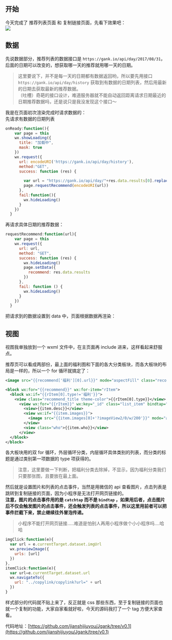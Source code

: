 
## 开始

今天完成了 推荐列表页面 和 复制链接页面，先看下效果吧：  
![](http://os6ycxx7w.bkt.clouddn.com/github/Jgank/jgank_2_1.gif)

## 数据

先说数据部分，推荐列表的数据接口是 `https://gank.io/api/day/2017/08/31`，后面的日期可以改变的，想获取哪一天的推荐就用哪一天的日期。
> 这里要说下，并不是每一天的日期都有数据返回哟，所以要先用接口 `https://gank.io/api/day/history` 获取到有数据的日期列表，然后用最新的日期去获取最新的推荐数据。  
>（吐槽）奇葩的接口设计，难道服务器就不能自动返回距离请求日期最近的日期推荐数据吗，还是说只是我没发现这个接口～  

我是在页面初次渲染完成时请求数据的：  
先请求有数据的日期列表
``` javascript
onReady:function(){
    var page = this
    wx.showLoading({
      title: "加载中",
      mask: true
    })
    wx.request({
      url: encodeURI('https://gank.io/api/day/history'), 
      method:"GET",
      success: function (res) {
        
        var url = "https://gank.io/api/day/"+res.data.results[0].replace(/-/g, "/")
        page.requestRecommend(encodeURI(url))
      },
      fail:function(){
        wx.hideLoading()
      }
    })
  }
```
再请求具体日期的推荐数据：
``` javascript
requestRecommend:function(url){
    var page = this
    wx.request({
      url: url,
      method: "GET",
      success: function (res) {
        wx.hideLoading()
        page.setData({
          recommend: res.data.results
        })
      },
      fail: function () {
        wx.hideLoading()
      }
    })
  }
```
把请求到的数据设置到 data 中，页面根据数据再渲染：

## 视图
视图我单独放到一个 wxml 文件中，在主页面再 include 进来，这样看起来舒服点。

推荐页可以看成两部份，最上面的福利图和下面的各大分类板块，而各大板块的布局是一样的，所以一个 for 循环就搞定了：  
``` xml
<image src="{{recommend['福利'][0].url}}" mode="aspectFill" class="recommend_head" bindtap="imgClick" data-img-url="{{recommend['福利'][0].url}}"></image>

<block wx:for="{{recommend}}" wx:for-item="rItem">
  <block wx:if="{{rItem[0].type!='福利'}}">
    <view class="recommend_title theme-color">{{rItem[0].type}}</view>
      <view wx:for="{{rItem}}" wx:key="_id" class="list_item" bindtap="itemClick" data-url="{{item.url}}">
        <view>{{item.desc}}</view>
        <view wx:if="{{item.images}}"> 
          <image src="{{item.images[0]+'?imageView2/0/w/200'}}" mode="aspectFit" catchtap="imgClick" data-img-url="{{item.images[0]}}"></image>
        </view>
        <view class="who">{{item.who}}</view>
      </view>
  </block>
</block>
```
各大板块用的双 for 循环，外层循环分类，内层循环具体类别的列表，而分类的标题是通过类别第一项数据的 type 项获得的。
> 注意，这里要做一下判断，把福利分类去除掉，不显示，因为福利分类我们只要那张图，且要放在最上面。

然后就是设置图片和列表的点击事件，当然是用微信的 api 查看图片，点击列表是跳转到复制链接的页面，因为小程序是无法打开网页链接的。  
**注意，图片的点击事件用的是 `catchtap` 而不是 `bindtap` ，如果用后者，点击图片后不仅会触发图片的点击事件，还会触发列表的点击事件，所以这里用前者可以把事件拦截下来，禁止继续往外冒泡传递。**
> 小程序不能打开网页链接.....难道是怕别人再用小程序做个小小程序吗....哈哈

``` javascript
imgClick:function(e){
  var url = e.currentTarget.dataset.imgUrl
  wx.previewImage({
    urls: [url] 
  })
},
itemClick:function(e){
  var url=e.currentTarget.dataset.url
  wx.navigateTo({
    url: "../copylink/copylink?url=" + url
  })
}
```

样式部分的代码就不贴上来了，反正就是 css 那些东西，至于复制链接的页面也就一个复制的功能，大家自家看就好啦，今天的源码我打了一个 tag 方便大家查看。  

代码地址：[https://github.com/jianshijiuyou/Jgank/tree/v0.1](https://github.com/jianshijiuyou/Jgank/tree/v0.1)
